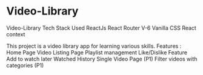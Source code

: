 # Video-Library
Video-Library
Tech Stack Used
ReactJs
React Router V-6
Vanilla CSS
React context


This project is a video library app for learning various skills.
Features :
Home Page
Video Listing Page
Playlist management
Like/Dislike Feature
Add to watch later
Watched History
Single Video Page (P1)
Filter videos with categories (P1)
